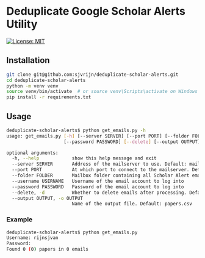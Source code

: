 # Deduplicate Google Scholar Alerts Utility

[![License: MIT](https://img.shields.io/badge/License-MIT-green.svg)](https://opensource.org/licenses/MIT)


## Installation

```bash
git clone git@github.com:sjvrijn/deduplicate-scholar-alerts.git
cd deduplicate-scholar-alerts
python -m venv venv
source venv/bin/activate  # or source venv\Scripts\activate on Windows
pip install -r requirements.txt
```


## Usage

```bash
deduplicate-scholar-alerts$ python get_emails.py -h
usage: get_emails.py [-h] [--server SERVER] [--port PORT] [--folder FOLDER] [--username USERNAME]
                     [--password PASSWORD] [--delete] [--output OUTPUT]

optional arguments:
  -h, --help            show this help message and exit
  --server SERVER       Address of the mailserver to use. Default: mail.campus.leidenuniv.nl
  --port PORT           At which port to connect to the mailserver. Default: 993
  --folder FOLDER       Mailbox folder containing all Scholar Alert emails. Default: "Papers/Scholar Alerts"
  --username USERNAME   Username of the email account to log into
  --password PASSWORD   Password of the email account to log into
  --delete, -d          Whether to delete emails after processing. Default: False
  --output OUTPUT, -o OUTPUT
                        Name of the output file. Default: papers.csv
```

### Example

```bash
deduplicate-scholar-alerts$ python get_emails.py
Username: rijnsjvan
Password:
Found 0 (0) papers in 0 emails
```

